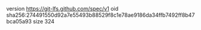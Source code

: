 version https://git-lfs.github.com/spec/v1
oid sha256:274491550d92a7e55493b88529f8c1e78ae9186da34ffb7492ff8b47bca05a93
size 324
